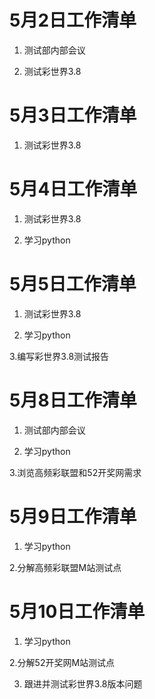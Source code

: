 # 5月2日工作清单

1. 测试部内部会议

2. 测试彩世界3.8

# 5月3日工作清单

1. 测试彩世界3.8

# 5月4日工作清单

1. 测试彩世界3.8

2. 学习python

# 5月5日工作清单

1. 测试彩世界3.8

2. 学习python

3.编写彩世界3.8测试报告

# 5月8日工作清单

1. 测试部内部会议

2. 学习python

3.浏览高频彩联盟和52开奖网需求

# 5月9日工作清单

1. 学习python

2.分解高频彩联盟M站测试点

# 5月10日工作清单

1. 学习python

2.分解52开奖网M站测试点

3. 跟进并测试彩世界3.8版本问题